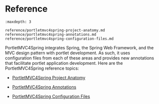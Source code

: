 # Reference

```{toctree}
:maxdepth: 3

reference/portletmvc4spring-project-anatomy.md
reference/portletmvc4spring-annotations.md
reference/portletmvc4spring-configuration-files.md
```

PortletMVC4Spring integrates Spring, the Spring Web Framework, and the MVC design pattern with portlet development. As such, it uses configuration files from each of these areas and provides new annotations that facilitate portlet application development. Here are the PortletMVC4Spring reference topics:

* [PortletMVC4Spring Project Anatomy](./reference/portletmvc4spring-project-anatomy.md)

* [PortletMVC4Spring Annotations](./reference/portletmvc4spring-annotations.md)

* [PortletMVC4Spring Configuration Files](./reference/portletmvc4spring-configuration-files.md)
